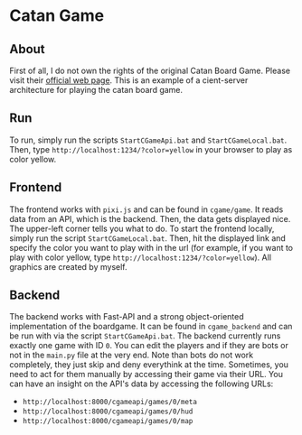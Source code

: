 # Catan Game

## About

First of all, I do not own the rights of the original Catan Board Game. Please visit their [official web page](https://www.catan.com/).
This is an example of a cient-server architecture for playing the catan board game.

## Run

To run, simply run the scripts `StartCGameApi.bat` and `StartCGameLocal.bat`. Then, type `http://localhost:1234/?color=yellow` in your browser to play as color yellow.

## Frontend

The frontend works with `pixi.js` and can be found in `cgame/game`. It reads data from an API, which is the backend. 
Then, the data gets displayed nice. The upper-left corner tells you what to do. To start the frontend locally, simply run the script `StartCGameLocal.bat`.
Then, hit the displayed link and specify the color you want to play with in the url (for example, if you want to play with color yellow, type `http://localhost:1234/?color=yellow`). 
All graphics are created by myself.

## Backend

The backend works with Fast-API and a strong object-oriented implementation of the boardgame.
It can be found in `cgame_backend` and can be run with via the script `StartCGameApi.bat`.
The backend currently runs exactly one game with ID `0`. You can edit the players and if they are bots or not in the `main.py` file at the very end. 
Note than bots do not work completely, they just skip and deny everythink at the time. Sometimes, you need to act for them manually by accessing their game via their URL.
You can have an insight on the API's data by accessing the following URLs:
* `http://localhost:8000/cgameapi/games/0/meta`
* `http://localhost:8000/cgameapi/games/0/hud`
* `http://localhost:8000/cgameapi/games/0/map`


